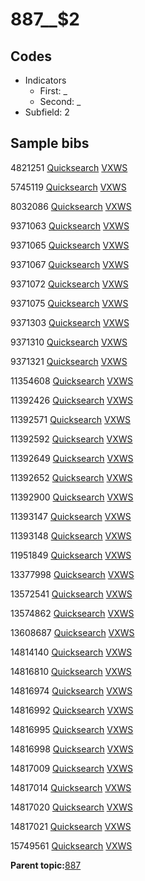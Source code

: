 # 887\_\_$2

## Codes

-   Indicators
    -   First: \_
    -   Second: \_
-   Subfield: 2

## Sample bibs

4821251 [Quicksearch](https://search.library.yale.edu/catalog/4821251) [VXWS](http://prodorbis.library.yale.edu:7014/vxws/GetHoldingsService?bibId=4821251)

5745119 [Quicksearch](https://search.library.yale.edu/catalog/5745119) [VXWS](http://prodorbis.library.yale.edu:7014/vxws/GetHoldingsService?bibId=5745119)

8032086 [Quicksearch](https://search.library.yale.edu/catalog/8032086) [VXWS](http://prodorbis.library.yale.edu:7014/vxws/GetHoldingsService?bibId=8032086)

9371063 [Quicksearch](https://search.library.yale.edu/catalog/9371063) [VXWS](http://prodorbis.library.yale.edu:7014/vxws/GetHoldingsService?bibId=9371063)

9371065 [Quicksearch](https://search.library.yale.edu/catalog/9371065) [VXWS](http://prodorbis.library.yale.edu:7014/vxws/GetHoldingsService?bibId=9371065)

9371067 [Quicksearch](https://search.library.yale.edu/catalog/9371067) [VXWS](http://prodorbis.library.yale.edu:7014/vxws/GetHoldingsService?bibId=9371067)

9371072 [Quicksearch](https://search.library.yale.edu/catalog/9371072) [VXWS](http://prodorbis.library.yale.edu:7014/vxws/GetHoldingsService?bibId=9371072)

9371075 [Quicksearch](https://search.library.yale.edu/catalog/9371075) [VXWS](http://prodorbis.library.yale.edu:7014/vxws/GetHoldingsService?bibId=9371075)

9371303 [Quicksearch](https://search.library.yale.edu/catalog/9371303) [VXWS](http://prodorbis.library.yale.edu:7014/vxws/GetHoldingsService?bibId=9371303)

9371310 [Quicksearch](https://search.library.yale.edu/catalog/9371310) [VXWS](http://prodorbis.library.yale.edu:7014/vxws/GetHoldingsService?bibId=9371310)

9371321 [Quicksearch](https://search.library.yale.edu/catalog/9371321) [VXWS](http://prodorbis.library.yale.edu:7014/vxws/GetHoldingsService?bibId=9371321)

11354608 [Quicksearch](https://search.library.yale.edu/catalog/11354608) [VXWS](http://prodorbis.library.yale.edu:7014/vxws/GetHoldingsService?bibId=11354608)

11392426 [Quicksearch](https://search.library.yale.edu/catalog/11392426) [VXWS](http://prodorbis.library.yale.edu:7014/vxws/GetHoldingsService?bibId=11392426)

11392571 [Quicksearch](https://search.library.yale.edu/catalog/11392571) [VXWS](http://prodorbis.library.yale.edu:7014/vxws/GetHoldingsService?bibId=11392571)

11392592 [Quicksearch](https://search.library.yale.edu/catalog/11392592) [VXWS](http://prodorbis.library.yale.edu:7014/vxws/GetHoldingsService?bibId=11392592)

11392649 [Quicksearch](https://search.library.yale.edu/catalog/11392649) [VXWS](http://prodorbis.library.yale.edu:7014/vxws/GetHoldingsService?bibId=11392649)

11392652 [Quicksearch](https://search.library.yale.edu/catalog/11392652) [VXWS](http://prodorbis.library.yale.edu:7014/vxws/GetHoldingsService?bibId=11392652)

11392900 [Quicksearch](https://search.library.yale.edu/catalog/11392900) [VXWS](http://prodorbis.library.yale.edu:7014/vxws/GetHoldingsService?bibId=11392900)

11393147 [Quicksearch](https://search.library.yale.edu/catalog/11393147) [VXWS](http://prodorbis.library.yale.edu:7014/vxws/GetHoldingsService?bibId=11393147)

11393148 [Quicksearch](https://search.library.yale.edu/catalog/11393148) [VXWS](http://prodorbis.library.yale.edu:7014/vxws/GetHoldingsService?bibId=11393148)

11951849 [Quicksearch](https://search.library.yale.edu/catalog/11951849) [VXWS](http://prodorbis.library.yale.edu:7014/vxws/GetHoldingsService?bibId=11951849)

13377998 [Quicksearch](https://search.library.yale.edu/catalog/13377998) [VXWS](http://prodorbis.library.yale.edu:7014/vxws/GetHoldingsService?bibId=13377998)

13572541 [Quicksearch](https://search.library.yale.edu/catalog/13572541) [VXWS](http://prodorbis.library.yale.edu:7014/vxws/GetHoldingsService?bibId=13572541)

13574862 [Quicksearch](https://search.library.yale.edu/catalog/13574862) [VXWS](http://prodorbis.library.yale.edu:7014/vxws/GetHoldingsService?bibId=13574862)

13608687 [Quicksearch](https://search.library.yale.edu/catalog/13608687) [VXWS](http://prodorbis.library.yale.edu:7014/vxws/GetHoldingsService?bibId=13608687)

14814140 [Quicksearch](https://search.library.yale.edu/catalog/14814140) [VXWS](http://prodorbis.library.yale.edu:7014/vxws/GetHoldingsService?bibId=14814140)

14816810 [Quicksearch](https://search.library.yale.edu/catalog/14816810) [VXWS](http://prodorbis.library.yale.edu:7014/vxws/GetHoldingsService?bibId=14816810)

14816974 [Quicksearch](https://search.library.yale.edu/catalog/14816974) [VXWS](http://prodorbis.library.yale.edu:7014/vxws/GetHoldingsService?bibId=14816974)

14816992 [Quicksearch](https://search.library.yale.edu/catalog/14816992) [VXWS](http://prodorbis.library.yale.edu:7014/vxws/GetHoldingsService?bibId=14816992)

14816995 [Quicksearch](https://search.library.yale.edu/catalog/14816995) [VXWS](http://prodorbis.library.yale.edu:7014/vxws/GetHoldingsService?bibId=14816995)

14816998 [Quicksearch](https://search.library.yale.edu/catalog/14816998) [VXWS](http://prodorbis.library.yale.edu:7014/vxws/GetHoldingsService?bibId=14816998)

14817009 [Quicksearch](https://search.library.yale.edu/catalog/14817009) [VXWS](http://prodorbis.library.yale.edu:7014/vxws/GetHoldingsService?bibId=14817009)

14817014 [Quicksearch](https://search.library.yale.edu/catalog/14817014) [VXWS](http://prodorbis.library.yale.edu:7014/vxws/GetHoldingsService?bibId=14817014)

14817020 [Quicksearch](https://search.library.yale.edu/catalog/14817020) [VXWS](http://prodorbis.library.yale.edu:7014/vxws/GetHoldingsService?bibId=14817020)

14817021 [Quicksearch](https://search.library.yale.edu/catalog/14817021) [VXWS](http://prodorbis.library.yale.edu:7014/vxws/GetHoldingsService?bibId=14817021)

15749561 [Quicksearch](https://search.library.yale.edu/catalog/15749561) [VXWS](http://prodorbis.library.yale.edu:7014/vxws/GetHoldingsService?bibId=15749561)

**Parent topic:**[887](../../tags/887/887.md)

